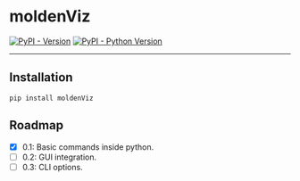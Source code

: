 # moldenViz

[![PyPI - Version](https://img.shields.io/pypi/v/moldenviz.svg)](https://pypi.org/project/moldenviz)
[![PyPI - Python Version](https://img.shields.io/pypi/pyversions/moldenviz.svg)](https://pypi.org/project/moldenviz)

-----

## Installation

```console
pip install moldenViz
```

## Roadmap
- [x] 0.1: Basic commands inside python.
- [ ] 0.2: GUI integration.
- [ ] 0.3: CLI options.
